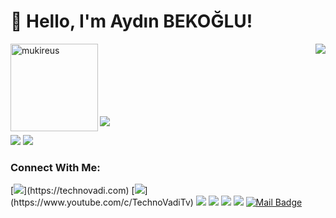 

# 👋 Hello, I'm Aydın BEKOĞLU! 

<img height="140em" align="left" src="https://github-readme-stats.vercel.app/api/top-langs?username=bekogluaydin&show_icons=true&locale=en&layout=compact&langs_count=8&theme=algolia" alt="mukireus"/>

<img align='right' src="https://github-readme-stats.vercel.app/api?username=bekogluaydin&show_icons=true">

<br /><br /><br /><br /><br /><br />


<p align="left"> <img src="https://komarev.com/ghpvc/?username=bekogluaydin" /> </p>


[![](https://img.shields.io/twitter/follow/myscherzo?style=social)](https://twitter.com/Myscherzo)
[![](https://img.shields.io/github/followers/myscherzotr?style=social)](https://www.github.com/cobanov)




### Connect With Me:
[![](https://img.shields.io/badge/technovadi.com-c14438?&style=for-the-badge&logo=wordpress&logoColor=black&link=link")](https://technovadi.com)
[![](https://img.shields.io/badge/youtube-%23FF0000.svg?&style=for-the-badge&logo=youtube&logoColor=white")](https://www.youtube.com/c/TechnoVadiTv)
[![](https://img.shields.io/badge/twitter-%231DA1F2.svg?&style=for-the-badge&logo=twitter&logoColor=white)](https://twitter.com/Myscherzo)
[![](https://img.shields.io/badge/linkedin-%230077B5.svg?&style=for-the-badge&logo=linkedin&logoColor=white)](https://www.linkedin.com/in/bekogluaydin/)
[![](https://img.shields.io/badge/medium-%2312100E.svg?&style=for-the-badge&logo=medium&logoColor=white)](https://bekogluaydin.medium.com/)
[![](https://img.shields.io/badge/instagram-%23E4405F.svg?&style=for-the-badge&logo=instagram&logoColor=white)](https://instagram.com/bekogluaydin)
[![Mail Badge](https://img.shields.io/badge/aydinbek97@gmail.com-c14438?style=for-the-badge&logo=Gmail&logoColor=white&link=mailto:aydinbek97@gmail.com)](mailto:aydinbek97@gmail.com)



<!--
**bekogluaydin/bekogluaydin** is a ✨ _special_ ✨ repository because its `README.md` (this file) appears on your GitHub profile.

Here are some ideas to get you started:

- 🔭 I’m currently working on ...
- 🌱 I’m currently learning ...
- 👯 I’m looking to collaborate on ...
- 🤔 I’m looking for help with ...
- 💬 Ask me about ...
- 📫 How to reach me: ...
- 😄 Pronouns: ...
- ⚡ Fun fact: ...
-->
